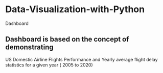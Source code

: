 # Data-Visualization-with-Python
Dashboard 
## Dashboard is based on the concept of demonstrating 
US Domestic Airline Flights Performance and Yearly average flight delay statistics for a given year ( 2005 to 2020)
